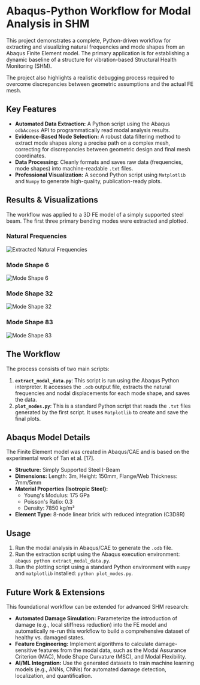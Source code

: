 # Abaqus-Python Workflow for Modal Analysis in SHM

This project demonstrates a complete, Python-driven workflow for extracting and visualizing natural frequencies and mode shapes from an Abaqus Finite Element model. The primary application is for establishing a dynamic baseline of a structure for vibration-based Structural Health Monitoring (SHM).

The project also highlights a realistic debugging process required to overcome discrepancies between geometric assumptions and the actual FE mesh.

## Key Features

* **Automated Data Extraction:** A Python script using the Abaqus `odbAccess` API to programmatically read modal analysis results.
* **Evidence-Based Node Selection:** A robust data filtering method to extract mode shapes along a precise path on a complex mesh, correcting for discrepancies between geometric design and final mesh coordinates.
* **Data Processing:** Cleanly formats and saves raw data (frequencies, mode shapes) into machine-readable `.txt` files.
* **Professional Visualization:** A second Python script using `Matplotlib` and `Numpy` to generate high-quality, publication-ready plots.

## Results & Visualizations

The workflow was applied to a 3D FE model of a simply supported steel beam. The first three primary bending modes were extracted and plotted.

### Natural Frequencies
![Extracted Natural Frequencies](modal_outputs/natural_frequencies_plot.png)

### Mode Shape 6
![Mode Shape 6](modal_outputs/mode_6_shape_plot.png)

### Mode Shape 32
![Mode Shape 32](modal_outputs/mode_32_shape_plot.png)

### Mode Shape 83
![Mode Shape 83](modal_outputs/mode_83_shape_plot.png)


## The Workflow

The process consists of two main scripts:

1.  **`extract_modal_data.py`**: This script is run using the Abaqus Python interpreter. It accesses the `.odb` output file, extracts the natural frequencies and nodal displacements for each mode shape, and saves the data.
2.  **`plot_modes.py`**: This is a standard Python script that reads the `.txt` files generated by the first script. It uses `Matplotlib` to create and save the final plots.

## Abaqus Model Details

The Finite Element model was created in Abaqus/CAE and is based on the experimental work of Tan et al. [17].

* **Structure:** Simply Supported Steel I-Beam
* **Dimensions:** Length: 3m, Height: 150mm, Flange/Web Thickness: 7mm/5mm
* **Material Properties (Isotropic Steel):**
    * Young's Modulus: 175 GPa
    * Poisson's Ratio: 0.3
    * Density: 7850 kg/m³
* **Element Type:** 8-node linear brick with reduced integration (C3D8R)

## Usage

1.  Run the modal analysis in Abaqus/CAE to generate the `.odb` file.
2.  Run the extraction script using the Abaqus execution environment: `abaqus python extract_modal_data.py`.
3.  Run the plotting script using a standard Python environment with `numpy` and `matplotlib` installed: `python plot_modes.py`.

## Future Work & Extensions

This foundational workflow can be extended for advanced SHM research:

* **Automated Damage Simulation:** Parameterize the introduction of damage (e.g., local stiffness reduction) into the FE model and automatically re-run this workflow to build a comprehensive dataset of healthy vs. damaged states.
* **Feature Engineering:** Implement algorithms to calculate damage-sensitive features from the modal data, such as the Modal Assurance Criterion (MAC), Mode Shape Curvature (MSC), and Modal Flexibility.
* **AI/ML Integration:** Use the generated datasets to train machine learning models (e.g., ANNs, CNNs) for automated damage detection, localization, and quantification.
